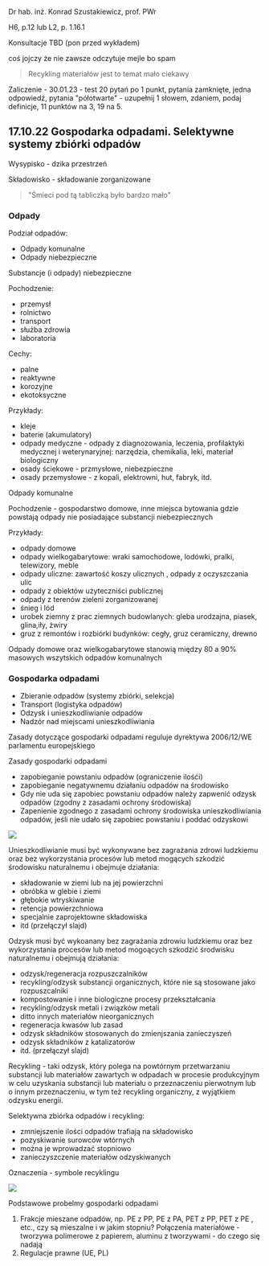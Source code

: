 Dr hab. inż. Konrad Szustakiewicz, prof. PWr

H6, p.12 lub L2, p. 1.16.1

Konsultacje TBD (pon przed wykładem)

coś jojczy że nie zawsze odczytuje mejle bo spam

> Recykling materiałów jest to temat mało ciekawy

Zaliczenie - 30.01.23 - test 20 pytań po 1 punkt, pytania zamknięte, jedna odpowiedź, pytania "półotwarte" - uzupełnij 1 słowem, zdaniem, podaj definicje, 11 punktów na 3, 19 na 5.

## 17.10.22 Gospodarka odpadami. Selektywne systemy zbiórki odpadów

Wysypisko - dzika przestrzeń 

Składowisko - składowanie zorganizowane

> "Śmieci pod tą tabliczką było bardzo mało"

### Odpady

Podział odpadów:

* Odpady komunalne
* Odpady niebezpieczne

Substancje (i odpady) niebezpieczne

Pochodzenie:

* przemysł
* rolnictwo
* transport
* służba zdrowia
* laboratoria

Cechy:

* palne
* reaktywne
* korozyjne
* ekotoksyczne

Przykłady:

* kleje
* baterie (akumulatory)
* odpady medyczne - odpady z diagnozowania, leczenia, profilaktyki medycznej i weterynaryjnej: narzędzia, chemikalia, leki, materiał biologiczny
* osady ściekowe - przmysłowe, niebezpieczne
* osady przemysłowe - z kopali, elektrowni, hut, fabryk, itd.

Odpady komunalne

Pochodzenie - gospodarstwo domowe, inne miejsca bytowania gdzie powstają odpady nie posiadające substancji niebezpiecznych

Przykłady:

* odpady domowe
* odpady wielkogabarytowe: wraki samochodowe, lodówki, pralki, telewizory, meble
* odpady uliczne: zawartość koszy ulicznych , odpady z oczyszczania ulic
* odpady z obiektów użyteczniści publicznej
* odpady z terenów zieleni zorganizowanej
* śnieg i lód
* urobek ziemny z prac ziemnych budowlanych: gleba urodzajna, piasek, glina,iły, żwiry
* gruz z remontów i rozbiórki budynków: cegły, gruz ceramiczny, drewno

Odpady domowe oraz wielkogabarytowe stanowią między 80 a 90% masowych wszytskich odpadów komunalnych

### Gospodarka odpadami

* Zbieranie odpadów (systemy zbiórki, selekcja)
* Transport (logistyka odpadów)
* Odzysk i unieszkodliwianie odpadów
* Nadzór nad miejscami unieszkodliwiania

Zasady dotyczące gospodarki odpadami reguluje dyrektywa 2006/12/WE parlamentu europejskiego

Zasady gospodarki odpadami

* zapobieganie powstaniu odpadów (ograniczenie ilośći)
* zapobieganie negatywnemu działaniu odpadów na środowisko
* Gdy nie uda się zapobiec powstaniu odpadów należy zapwenić odzysk odpadów (zgodny z zasadami ochrony środowiska)
* Zapenienie zgodnego z zasadami ochrony środowiska unieszkodliwiania odpadów, jeśli nie udało się zapobiec powstaniu i poddać odzyskowi

![](https://boguszow-gorce.pl/web/files/article/6d8369e86f2de5280cf9e2dadc19b700zdjecie%206.jpg)

Unieszkodliwianie musi być wykonywane bez zagrażania zdrowi ludzkiemu oraz bez wykorzystania procesów lub metod mogących szkodzić środowisku naturalnemu i obejmuje działania:

* składowanie w ziemi lub na jej powierzchni
* obróbka w glebie i ziemi 
* głębokie wtryskiwanie
* retencja powierzchniowa
* specjalnie zaprojektowne składowiska
* itd (przełączył slajd)

Odzysk musi być wykoanany bez zagrażania zdrowiu ludzkiemu oraz bez wykorzystania procesów lub metod mogoących szkodzić środwisku naturalnemu i obejmują działania:

* odzysk/regeneracja rozpuszczalników
* recykling/odzysk substancji organicznych, które nie są stosowane jako rozpuszcalniki
* kompostowanie i inne biologiczne procesy przekształcania
* recykling/odzysk metali i związków metali
* ditto innych materiałów nieorganicznych
* regeneracja kwasów lub zasad
* odzysk składników stosowanych do zmienjszania zanieczyszeń
* odzysk składników z katalizatorów
* itd. (przełączył slajd)

Recykling - taki odzysk, który polega na powtórnym przetwarzaniu substancji lub materiałów zawartych w odpadach w procesie produkcyjnym w celu uzyskania substancji lub materiału o przeznaczeniu pierwotnym lub o innym przeznaczeniu, w tym też recykling organiczny, z wyjątkiem odzysku energii.

Selektywna zbiórka odpadów i recykling:

* zmniejszenie ilości odpadów trafiają na składowisko 
* pozyskiwanie surowców wtórnych
* można je wprowadzać stopniowo
* zanieczyszczenie materiałów odzyskiwanych

Oznaczenia - symbole recyklingu

![](https://i0.wp.com/www.nanowosmieci.pl/wp-content/uploads/2017/01/oznaczenia-cyfry-litery-na-opakowaniach.jpg)

Podstawowe probelmy gospodarki odpadami

1. Frakcje mieszane odpadów, np. PE z PP, PE z PA, PET z PP, PET z PE , etc., czy są mieszalne i w jakim stopniu?
Połączenia materiałówe - tworzywa polimerowe z papierem, aluminu z tworzywami - do czego się nadają
2. Regulacje prawne (UE, PL)